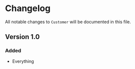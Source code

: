 # Changelog

All notable changes to `Customer` will be documented in this file.

## Version 1.0

### Added
- Everything
